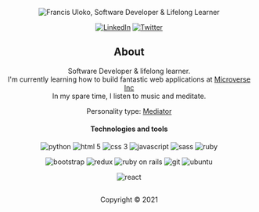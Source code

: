 
<p align="center">
   <img src="./banner.gif" alt="Francis Uloko, Software Developer & Lifelong Learner"
</p>

<p align="center">
   <a href="https://www.linkedin.com/in/francisuloko/" target="_blank"><img src="https://img.shields.io/badge/LinkedIn-%230077B5.svg?&style=for-the-badge&logo=linkedin&logoColor=white" alt="LinkedIn"></a>
  <a href="https://twitter.com/francisuloko" target="_blank"><img src="https://img.shields.io/badge/Twitter-1DA1F2.svg?&style=for-the-badge&logo=twitter&logoColor=white" alt="Twitter"></a>
</p>

<h2 align="center">About</h2>
<p align="center">
   Software Developer & lifelong learner.
   <br />I'm currently learning how to build fantastic web applications at <a href="https://www.microverse.org/" target="_blank">Microverse Inc</a>
   <br /> In my spare time, I listen to music and meditate.
   <br />
</p>

<p align="center">Personality type: <a href="https://www.16personalities.com/infp-personality">Mediator</a></p>

<h4 align="center">Technologies and tools</h4>
<p align="center">
   <img src="https://img.shields.io/badge/Python-20232A?style=for-the-badge&logo=python&logoColor=white" alt="python">
   <img src="https://img.shields.io/badge/HTML5-20232A?style=for-the-badge&logo=html5&logoColor=white" alt="html 5">
   <img src="https://img.shields.io/badge/CSS3-20232A?style=for-the-badge&logo=css3&logoColor=white" alt="css 3">
   <img src="https://img.shields.io/badge/JavaScript-20232A?style=for-the-badge&logo=javascript&logoColor=white" alt="javascript">
   <img src="https://img.shields.io/badge/Sass-20232A?style=for-the-badge&logo=sass&logoColor=white" alt="sass">
   <img src="https://img.shields.io/badge/Ruby-20232A?style=for-the-badge&logo=ruby&logoColor=white" alt="ruby">
</p>
<p align="center">
   <img src="https://img.shields.io/badge/Bootstrap-20232A?style=for-the-badge&logo=bootstrap&logoColor=white" alt="bootstrap">
   <img src="https://img.shields.io/badge/Redux-20232A?style=for-the-badge&logo=redux&logoColor=white" alt="redux">
   <img src="https://img.shields.io/badge/Ruby_on_Rails-20232A?style=for-the-badge&logo=ruby-on-rails&logoColor=white" alt="ruby on rails">
   <img src="https://img.shields.io/badge/Git-20232A?style=for-the-badge&logo=git&logoColor=white" alt="git">
   <img src="https://img.shields.io/badge/Ubuntu-20232A?style=for-the-badge&logo=ubuntu&logoColor=white" alt="ubuntu">
</p>
<p align="center">
   <img src="https://img.shields.io/badge/React-20232A?style=for-the-badge&logo=react&logoColor=61DAFB" alt="react">
</p>
</p>
<h2></h2>
<p align="center" size="12">Copyright &copy; 2021</p>

<!--
**francisuloko/francisuloko** is a ✨ _special_ ✨ repository because its `README.md` (this file) appears on your GitHub profile.

Here are some ideas to get you started:

- 🔭 I’m currently working on ...
- 🌱 I’m currently learning ...
- 👯 I’m looking to collaborate on ...
- 🤔 I’m looking for help with ...
- 💬 Ask me about ...
- 📫 How to reach me: ...
- 😄 Pronouns: ...
- ⚡ Fun fact: ...
-->
